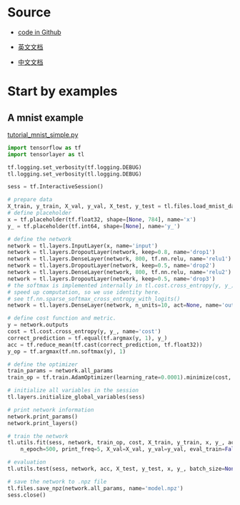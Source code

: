 # Source

- [code in Github](https://github.com/tensorlayer/tensorlayer)

- [英文文档](http://tensorlayer.readthedocs.io/en/latest/)

- [中文文档](https://tensorlayercn.readthedocs.io/zh/latest/)

# Start by examples

## A mnist example

[tutorial_mnist_simple.py](https://github.com/tensorlayer/tensorlayer/blob/master/example/tutorial_mnist_simple.py)

```python
import tensorflow as tf
import tensorlayer as tl

tf.logging.set_verbosity(tf.logging.DEBUG)
tl.logging.set_verbosity(tl.logging.DEBUG)

sess = tf.InteractiveSession()

# prepare data
X_train, y_train, X_val, y_val, X_test, y_test = tl.files.load_mnist_dataset(shape=(-1, 784))
# define placeholder
x = tf.placeholder(tf.float32, shape=[None, 784], name='x')
y_ = tf.placeholder(tf.int64, shape=[None], name='y_')

# define the network
network = tl.layers.InputLayer(x, name='input')
network = tl.layers.DropoutLayer(network, keep=0.8, name='drop1')
network = tl.layers.DenseLayer(network, 800, tf.nn.relu, name='relu1')
network = tl.layers.DropoutLayer(network, keep=0.5, name='drop2')
network = tl.layers.DenseLayer(network, 800, tf.nn.relu, name='relu2')
network = tl.layers.DropoutLayer(network, keep=0.5, name='drop3')
# the softmax is implemented internally in tl.cost.cross_entropy(y, y_) to
# speed up computation, so we use identity here.
# see tf.nn.sparse_softmax_cross_entropy_with_logits()
network = tl.layers.DenseLayer(network, n_units=10, act=None, name='output')

# define cost function and metric.
y = network.outputs
cost = tl.cost.cross_entropy(y, y_, name='cost')
correct_prediction = tf.equal(tf.argmax(y, 1), y_)
acc = tf.reduce_mean(tf.cast(correct_prediction, tf.float32))
y_op = tf.argmax(tf.nn.softmax(y), 1)

# define the optimizer
train_params = network.all_params
train_op = tf.train.AdamOptimizer(learning_rate=0.0001).minimize(cost, var_list=train_params)

# initialize all variables in the session
tl.layers.initialize_global_variables(sess)

# print network information
network.print_params()
network.print_layers()

# train the network
tl.utils.fit(sess, network, train_op, cost, X_train, y_train, x, y_, acc=acc, batch_size=500, \
    n_epoch=500, print_freq=5, X_val=X_val, y_val=y_val, eval_train=False)

# evaluation
tl.utils.test(sess, network, acc, X_test, y_test, x, y_, batch_size=None, cost=cost)

# save the network to .npz file
tl.files.save_npz(network.all_params, name='model.npz')
sess.close()
```

